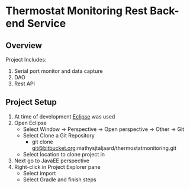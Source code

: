 # Thermostat Monitoring Rest Back-end Service

## Overview
Project Includes:
 1. Serial port monitor and data capture
 2. DAO
 3. Rest API
 
## Project Setup
 1. At time of development [Eclipse](https://eclipse.org/) was used
 2. Open Eclipse
    * Select Window -> Perspective -> Open perspective -> Other -> Git
    * Select Clone a Git Repository
        * git clone git@bitbucket.org:mathysjtaljaard/thermostatmonitoring.git
    * Select location to clone project in
 3. Next go to JavaEE perspective
 4. Right-click in Project Explorer pane
    * Select import
    * Select Gradle and finish steps